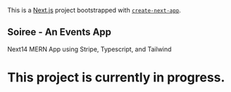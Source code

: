 This is a [Next.js](https://nextjs.org/) project bootstrapped with [`create-next-app`](https://github.com/vercel/next.js/tree/canary/packages/create-next-app).

## Soiree - An Events App

Next14 MERN App using Stripe, Typescript, and Tailwind

# This project is currently in progress.
